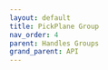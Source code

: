 ```yaml
---
layout: default
title: PickPlane Group
nav_order: 4
parent: Handles Groups
grand_parent: API
---
```


